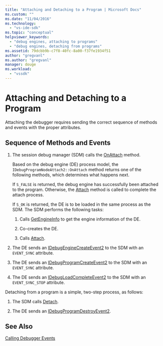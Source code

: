 ```yaml
---
title: "Attaching and Detaching to a Program | Microsoft Docs"
ms.custom: ""
ms.date: "11/04/2016"
ms.technology: 
  - "vs-ide-sdk"
ms.topic: "conceptual"
helpviewer_keywords: 
  - "debug engines, attaching to programs"
  - "debug engines, detaching from programs"
ms.assetid: 79dcbb9b-c7f8-40fc-8a00-f37fe1934f51
author: "gregvanl"
ms.author: "gregvanl"
manager: douge
ms.workload: 
  - "vssdk"
---
```

# Attaching and Detaching to a Program
Attaching the debugger requires sending the correct sequence of methods and events with the proper attributes.  
  
## Sequence of Methods and Events  
  
1.  The session debug manager (SDM) calls the [OnAttach](../../extensibility/debugger/reference/idebugprogramnodeattach2-onattach.md) method.  
  
     Based on the debug engine (DE) process model, the `IDebugProgramNodeAttach2::OnAttach` method returns one of the following methods, which determines what happens next.  
  
     If `S_FALSE` is returned, the debug engine has successfully been attached to the program. Otherwise, the [Attach](../../extensibility/debugger/reference/idebugengine2-attach.md) method is called to complete the attach process.  
  
     If `S_OK` is returned, the DE is to be loaded in the same process as the SDM. The SDM performs the following tasks:  
  
    1.  Calls [GetEngineInfo](../../extensibility/debugger/reference/idebugprogramnode2-getengineinfo.md) to get the engine information of the DE.  
  
    2.  Co-creates the DE.  
  
    3.  Calls [Attach](../../extensibility/debugger/reference/idebugengine2-attach.md).  
  
2.  The DE sends an [IDebugEngineCreateEvent2](../../extensibility/debugger/reference/idebugenginecreateevent2.md) to the SDM with an `EVENT_SYNC` attribute.  
  
3.  The DE sends an [IDebugProgramCreateEvent2](../../extensibility/debugger/reference/idebugprogramcreateevent2.md) to the SDM with an `EVENT_SYNC` attribute.  
  
4.  The DE sends an [IDebugLoadCompleteEvent2](../../extensibility/debugger/reference/idebugloadcompleteevent2.md) to the SDM with an `EVENT_SYNC_STOP` attribute.  
  
 Detaching from a program is a simple, two-step process, as follows:  
  
1.  The SDM calls [Detach](../../extensibility/debugger/reference/idebugprogram2-detach.md).  
  
2.  The DE sends an [IDebugProgramDestroyEvent2](../../extensibility/debugger/reference/idebugprogramdestroyevent2.md).  
  
## See Also  
 [Calling Debugger Events](../../extensibility/debugger/calling-debugger-events.md)